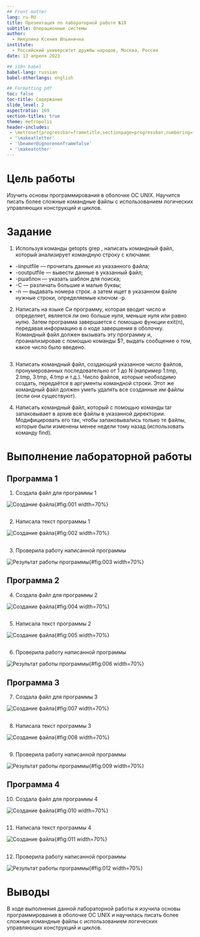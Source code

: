 ```yaml
---
## Front matter
lang: ru-RU
title: Презентация по лабораторной работе №10
subtitle: Операционные системы
author:
  - Никулина Ксения Ильинична
institute:
  - Российский университет дружбы народов, Москва, Россия
date: 13 апреля 2023

## i18n babel
babel-lang: russian
babel-otherlangs: english

## Formatting pdf
toc: false
toc-title: Содержание
slide_level: 2
aspectratio: 169
section-titles: true
theme: metropolis
header-includes:
 - \metroset{progressbar=frametitle,sectionpage=progressbar,numbering=fraction}
 - '\makeatletter'
 - '\beamer@ignorenonframefalse'
 - '\makeatother'
---
```


# Цель работы

Изучить основы программирования в оболочке ОС UNIX. Научится писать более сложные командные файлы с использованием логических управляющих конструкций и циклов.

# Задание
1. Используя команды getopts grep , написать командный файл, который анализирует командную строку с ключами:
- -iinputfile — прочитать данные из указанного файла;
- -ooutputfile — вывести данные в указанный файл;
- -pшаблон — указать шаблон для поиска;
- -C — различать большие и малые буквы;
- -n — выдавать номера строк. 
а затем ищет в указанном файле нужные строки, определяемые ключом -p.

2. Написать на языке Си программу, которая вводит число и определяет, является ли оно больше нуля, меньше нуля или равно нулю. Затем программа завершается с помощью функции exit(n), передавая информацию в о коде завершения в оболочку. Командный файл должен вызывать эту программу и, проанализировав с помощью команды $?, выдать сообщение о том, какое число было введено.

##

3. Написать командный файл, создающий указанное число файлов, пронумерованных последовательно от 1 до N (например 1.tmp, 2.tmp, 3.tmp, 4.tmp и т.д.). Число файлов, которые необходимо создать, передаётся в аргументы командной строки. Этот же командный файл должен уметь удалять все созданные им файлы (если они существуют).

4. Написать командный файл, который с помощью команды tar запаковывает в архив все файлы в указанной директории. Модифицировать его так, чтобы запаковывались только те файлы, которые были изменены менее недели тому назад (использовать команду find).

# Выполнение лабораторной работы
## Программа 1
1. Создала файл для программы 1

![Создание файла](image/1.png){#fig:001 width=70%}

##

2. Написала текст программы 1 

![Создание файла](image/2.png){#fig:002 width=70%}

##

3. Проверила работу написанной программы 

![Результат работы программы](image/3.png){#fig:003 width=70%}

## Программа 2

4. Создала файл для программы 2 

![Создание файла](image/4.png){#fig:004 width=70%}

##

5. Написала текст программы 2 

![Создание файла](image/5.png){#fig:005 width=70%}

##

6. Проверила работу написанной программы 

![Результат работы программы](image/6.png){#fig:006 width=70%}

## Программа 3

7. Создала файл для программы 3 

![Создание файла](image/7.png){#fig:007 width=70%}

##

8. Написала текст программы 3 

![Создание файла](image/8.png){#fig:008 width=70%}

##

9. Проверила работу написанной программы 

![Результат работы программы](image/9.png){#fig:009 width=70%}

## Программа 4 

10. Создала файл для программы 4 

![Создание файла](image/10.png){#fig:010 width=70%}

##

11. Написала текст программы 4 

![Создание файла](image/11.png){#fig:011 width=70%}

##

12. Проверила работу написанной программы 

![Результат работы программы](image/12.png){#fig:012 width=70%}

# Выводы

В ходе выполнения данной лабораторной работы я изучила основы программирования в оболочке ОС UNIX и научилась писать более сложные командные файлы с использованием логических управляющих конструкций и циклов.
